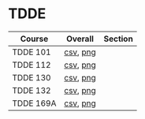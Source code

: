 # TDDE

| Course | Overall | Section |
| ------ | ------- | ------- |
| TDDE 101 | [csv](https://github.com/UCSD-Historical-Enrollment-Data/2024Spring/blob/main/overall/TDDE%20101.csv), [png](https://raw.githubusercontent.com/UCSD-Historical-Enrollment-Data/2024Spring/main/plot_overall/TDDE%20101.png) |  |
| TDDE 112 | [csv](https://github.com/UCSD-Historical-Enrollment-Data/2024Spring/blob/main/overall/TDDE%20112.csv), [png](https://raw.githubusercontent.com/UCSD-Historical-Enrollment-Data/2024Spring/main/plot_overall/TDDE%20112.png) |  |
| TDDE 130 | [csv](https://github.com/UCSD-Historical-Enrollment-Data/2024Spring/blob/main/overall/TDDE%20130.csv), [png](https://raw.githubusercontent.com/UCSD-Historical-Enrollment-Data/2024Spring/main/plot_overall/TDDE%20130.png) |  |
| TDDE 132 | [csv](https://github.com/UCSD-Historical-Enrollment-Data/2024Spring/blob/main/overall/TDDE%20132.csv), [png](https://raw.githubusercontent.com/UCSD-Historical-Enrollment-Data/2024Spring/main/plot_overall/TDDE%20132.png) |  |
| TDDE 169A | [csv](https://github.com/UCSD-Historical-Enrollment-Data/2024Spring/blob/main/overall/TDDE%20169A.csv), [png](https://raw.githubusercontent.com/UCSD-Historical-Enrollment-Data/2024Spring/main/plot_overall/TDDE%20169A.png) |  |
